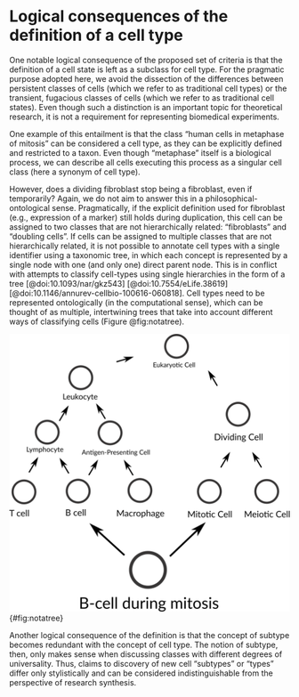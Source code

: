 # Logical consequences of the definition of a cell type


One notable logical consequence of the proposed set of criteria is that the definition of a cell state is left as a subclass for cell type. For the pragmatic purpose adopted here, we avoid the dissection of the differences between persistent classes of cells (which we refer to as traditional cell types) or the transient, fugacious classes of cells (which we refer to as traditional cell states). Even though such a distinction is an important topic for theoretical research, it is not a requirement for representing biomedical experiments.

One example of this entailment is that the class “human cells in metaphase of mitosis” can be considered a cell type, as they can be explicitly defined and restricted to a taxon. Even though “metaphase” itself is a biological process, we can describe all cells executing this process as a singular cell class (here a synonym of cell type).

However, does a dividing fibroblast stop being a fibroblast, even if temporarily? Again, we do not aim to answer this in a philosophical-ontological sense. Pragmatically, if the explicit definition used for fibroblast (e.g., expression of a marker) still holds during duplication, this cell can be assigned to two classes that are not hierarchically related: “fibroblasts” and “doubling cells”. If cells can be assigned to multiple classes that are not hierarchically related, it is not possible to annotate cell types with a single identifier using a taxonomic tree, in which each concept is represented by a single node with one (and only one) direct parent node. This is in conflict with attempts to classify cell-types using single hierarchies in the form of a tree [@doi:10.1093/nar/gkz543] [@doi:10.7554/eLife.38619] [@doi:10.1146/annurev-cellbio-100616-060818].  Cell types need to be represented ontologically (in the computational sense), which can be thought of as multiple, intertwining trees that take into account different ways of classifying cells (Figure @fig:notatree).

![ Not a tree.](images/notatree.png){#fig:notatree}

Another logical consequence of the definition is that the concept of subtype becomes redundant with the concept of cell type. The notion of subtype, then, only makes sense when discussing classes with different degrees of universality. Thus, claims to discovery of new cell “subtypes” or “types” differ only stylistically and can be considered indistinguishable from the perspective of research synthesis.